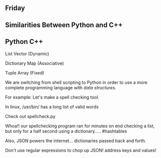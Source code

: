 Friday
---------

## Similarities Between Python and C++

Python          C++
------

List            Vector      (Dynamic)

Dictionary      Map         (Associative)

Tuple           Array       (Fixed)


We are switching from shell scripting to Python in order to use a more complete
programming language with *data structures*.



For example:  Let's make a spell checking tool.

In linux, /usr/bin/ has a long list of valid words

Check out spellcheck.py




Whoa!! our spellchecking program ran for minutes on end checking a list, but
only for a half second using a dictionary..... #hashtables


Also, JSON powers the internet... dictionaries passed back and forth.

Don't use regular expressions to chop up JSON!  address keys and values!

